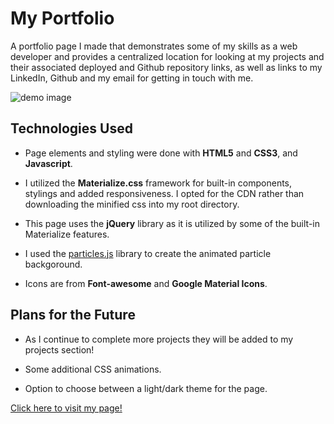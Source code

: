 My Portfolio
===================================================
A portfolio page I made that demonstrates some of my skills as a web developer and provides a centralized location for looking at my projects and their associated deployed and Github repository links, as well as links to my LinkedIn, Github and my email for getting in touch with me.

![demo image](/assets/images/portfolio-demo-gif.gif "Demo image")

## Technologies Used
+ Page elements and styling were done with **HTML5** and **CSS3**, and **Javascript**.

+ I utilized the **Materialize.css** framework for built-in components, stylings and added responsiveness. I opted for the CDN rather than downloading the minified css into my root directory. 
  
+ This page uses the **jQuery** library as it is utilized by some of the built-in Materialize features. 
  
+ I used the [particles.js](https://github.com/VincentGarreau/particles.js/) library to create the animated particle backgoround.

+ Icons are from **Font-awesome** and **Google Material Icons**.

## Plans for the Future

+ As I continue to complete more projects they will be added to my projects section!

+ Some additional CSS animations.
   
+ Option to choose between a light/dark theme for the page.

  
[Click here to visit my page!](https://thornolan.github.io/ "deployed site")

















